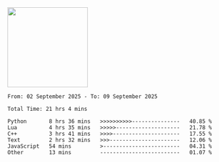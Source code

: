 <img height="180em" src="https://github-readme-stats-eight-theta.vercel.app/api?username=bkundev&show_icons=true&theme=radical&include_all_commits=true&count_private=true"/>
<!--START_SECTION:waka-->

```all_time
From: 02 September 2025 - To: 09 September 2025

Total Time: 21 hrs 4 mins

Python       8 hrs 36 mins   >>>>>>>>>>---------------   40.85 %
Lua          4 hrs 35 mins   >>>>>--------------------   21.78 %
C++          3 hrs 41 mins   >>>>---------------------   17.55 %
Text         2 hrs 32 mins   >>>----------------------   12.06 %
JavaScript   54 mins         >------------------------   04.31 %
Other        13 mins         -------------------------   01.07 %
```

<!--END_SECTION:waka-->

